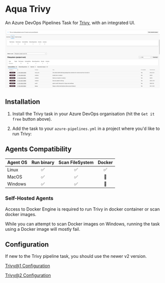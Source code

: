 # Aqua Trivy

An Azure DevOps Pipelines Task for [Trivy](https://github.com/aquasecurity/trivy), with an integrated UI.

![Screenshot showing the Trivy extension in the Azure DevOps UI](images/resultsview.png)

## Installation

1. Install the Trivy task in your Azure DevOps organisation (hit the `Get it free` button above).

2. Add the task to your `azure-pipelines.yml` in a project where you'd like to run Trivy:

## Agents Compatibility

| Agent OS | Run binary | Scan FileSystem | Docker |
| :------- | :--------: | :-------------: | :----: |
| Linux    |     ✅     |       ✅        |   ✅   |
| MacOS    |     ✅     |       ✅        |   🔴   |
| Windows  |     ✅     |       ✅        |   🔴   |

### Self-Hosted Agents

Access to Docker Engine is required to run Trivy in docker container or scan docker images.

While you can attempt to scan Docker images on Windows, running the task using a Docker image will mostly fail.

## Configuration

If new to the Trivy pipeline task, you should use the newer v2 version.

[Trivy@1 Configuration](https://github.com/aquasecurity/trivy-azure-pipeline-task/docs/trivyv1.md)

[Trivy@2 Configuration](https://github.com/aquasecurity/trivy-azure-pipeline-task/docs/trivyv2.md)
